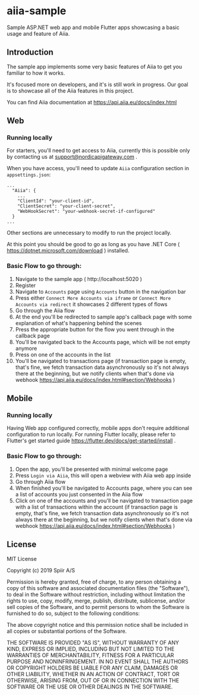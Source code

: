 # aiia-sample

Sample ASP.NET web app and mobile Flutter apps showcasing a basic usage and feature of Aiia.

## Introduction

The sample app implements some very basic features of Aiia to get you familiar to how it works.

It's focused more on developers, and it's is still work in progress. Our goal is to showcase all of the Aiia features in this project.

You can find Aiia documentation at https://api.aiia.eu/docs/index.html

## Web

### Running locally

For starters, you'll need to get access to Aiia, currently this is possible only by contacting us at support@nordicapigateway.com .

When you have access, you'll need to update `Aiia` configuration section in `appsettings.json`:

```
...
  "Aiia": {
    ...
    "ClientId": "your-client-id",
    "ClientSecret": "your-client-secret",
    "WebHookSecret": "your-webhook-secret-if-configured"
  }
...
```

Other sections are unnecessary to modify to run the project locally.

At this point you should be good to go as long as you have .NET Core ( https://dotnet.microsoft.com/download ) installed.

### Basic Flow to go through:

1. Navigate to the sample app ( http://localhost:5020 )
2. Register
3. Navigate to `Accounts` page using `Accounts` button in the navigation bar
4. Press either `Connect More Accounts via iframe` or `Connect More Accounts via redirect` it showcases 2 different types of flows
5. Go through the Aiia flow
6. At the end you'll be redirected to sample app's callback page with some explanation of what's happening behind the scenes
7. Press the appropriate button for the flow you went through in the callback page
8. You'll be navigated back to the Accounts page, which will be not empty anymore
9. Press on one of the accounts in the list
10. You'll be navigated to transactions page (if transaction page is empty, that's fine, we fetch transaction data asynchronously so it's not always there at the beginning, but we notify clients when that's done via webhook https://api.aiia.eu/docs/index.html#section/Webhooks )

## Mobile

### Running locally

Having Web app configured correctly, mobile apps don't require additional configuration to run locally. For running Flutter locally, please refer to Flutter's get started guide https://flutter.dev/docs/get-started/install .

### Basic Flow to go through:

1. Open the app, you'll be presented with minimal welcome page
2. Press `Login via Aiia`, this will open a webview with Aiia web app inside
3. Go through Aiia flow
4. When finished you'll be navigated to Accounts page, where you can see a list of accounts you just consented in the Aiia flow
5. Click on one of the accounts and you'll be navigated to transaction page with a list of transactions within the account (if transaction page is empty, that's fine, we fetch transaction data asynchronously so it's not always there at the beginning, but we notify clients when that's done via webhook https://api.aiia.eu/docs/index.html#section/Webhooks )

## License

MIT License

Copyright (c) 2019 Spiir A/S

Permission is hereby granted, free of charge, to any person obtaining a copy
of this software and associated documentation files (the "Software"), to deal
in the Software without restriction, including without limitation the rights
to use, copy, modify, merge, publish, distribute, sublicense, and/or sell
copies of the Software, and to permit persons to whom the Software is
furnished to do so, subject to the following conditions:

The above copyright notice and this permission notice shall be included in all
copies or substantial portions of the Software.

THE SOFTWARE IS PROVIDED "AS IS", WITHOUT WARRANTY OF ANY KIND, EXPRESS OR
IMPLIED, INCLUDING BUT NOT LIMITED TO THE WARRANTIES OF MERCHANTABILITY,
FITNESS FOR A PARTICULAR PURPOSE AND NONINFRINGEMENT. IN NO EVENT SHALL THE
AUTHORS OR COPYRIGHT HOLDERS BE LIABLE FOR ANY CLAIM, DAMAGES OR OTHER
LIABILITY, WHETHER IN AN ACTION OF CONTRACT, TORT OR OTHERWISE, ARISING FROM,
OUT OF OR IN CONNECTION WITH THE SOFTWARE OR THE USE OR OTHER DEALINGS IN THE
SOFTWARE.
